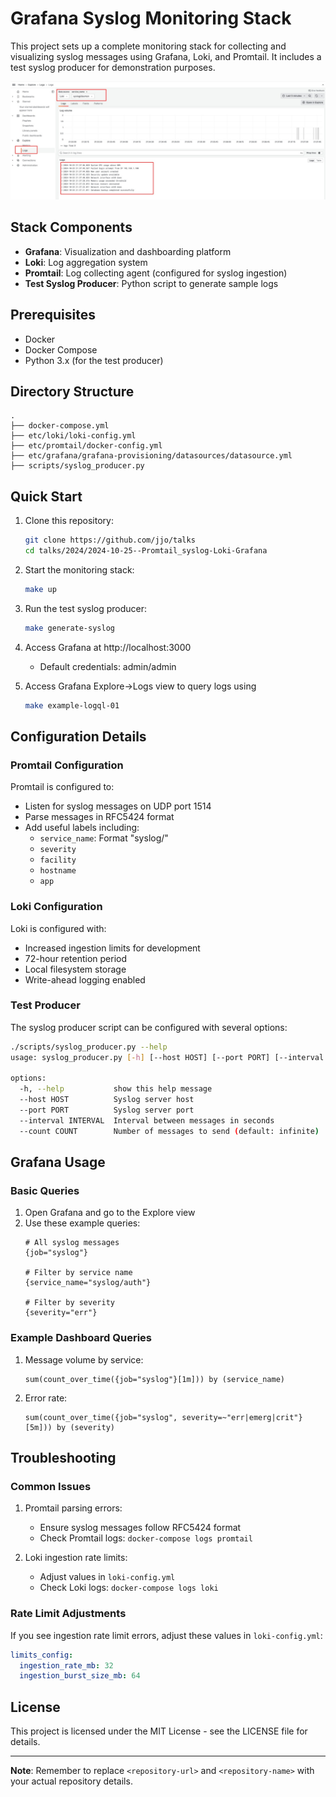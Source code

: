# Grafana Syslog Monitoring Stack

This project sets up a complete monitoring stack for collecting and visualizing syslog messages using Grafana, Loki, and Promtail. It includes a test syslog producer for demonstration purposes.

![Grafana Dashboard Screenshot](images/screenshot.jpeg)

## Stack Components

- **Grafana**: Visualization and dashboarding platform
- **Loki**: Log aggregation system
- **Promtail**: Log collecting agent (configured for syslog ingestion)
- **Test Syslog Producer**: Python script to generate sample logs

## Prerequisites

- Docker
- Docker Compose
- Python 3.x (for the test producer)

## Directory Structure

```
.
├── docker-compose.yml
├── etc/loki/loki-config.yml
├── etc/promtail/docker-config.yml
├── etc/grafana/grafana-provisioning/datasources/datasource.yml
├── scripts/syslog_producer.py
```

## Quick Start

1. Clone this repository:
   ```bash
   git clone https://github.com/jjo/talks
   cd talks/2024/2024-10-25--Promtail_syslog-Loki-Grafana
   ```

2. Start the monitoring stack:
   ```bash
   make up
   ```

3. Run the test syslog producer:
   ```bash
   make generate-syslog
   ```

4. Access Grafana at http://localhost:3000
   - Default credentials: admin/admin

5. Access Grafana Explore->Logs view to query logs using
   ```bash
   make example-logql-01
   ```

## Configuration Details

### Promtail Configuration

Promtail is configured to:
- Listen for syslog messages on UDP port 1514
- Parse messages in RFC5424 format
- Add useful labels including:
  - `service_name`: Format "syslog/<facility>"
  - `severity`
  - `facility`
  - `hostname`
  - `app`

### Loki Configuration

Loki is configured with:
- Increased ingestion limits for development
- 72-hour retention period
- Local filesystem storage
- Write-ahead logging enabled

### Test Producer

The syslog producer script can be configured with several options:
```bash
./scripts/syslog_producer.py --help
usage: syslog_producer.py [-h] [--host HOST] [--port PORT] [--interval INTERVAL] [--count COUNT]

options:
  -h, --help           show this help message
  --host HOST          Syslog server host
  --port PORT          Syslog server port
  --interval INTERVAL  Interval between messages in seconds
  --count COUNT        Number of messages to send (default: infinite)
```

## Grafana Usage

### Basic Queries

1. Open Grafana and go to the Explore view
2. Use these example queries:
   ```
   # All syslog messages
   {job="syslog"}

   # Filter by service name
   {service_name="syslog/auth"}

   # Filter by severity
   {severity="err"}
   ```

### Example Dashboard Queries

1. Message volume by service:
   ```
   sum(count_over_time({job="syslog"}[1m])) by (service_name)
   ```

2. Error rate:
   ```
   sum(count_over_time({job="syslog", severity=~"err|emerg|crit"}[5m])) by (severity)
   ```

## Troubleshooting

### Common Issues

1. Promtail parsing errors:
   - Ensure syslog messages follow RFC5424 format
   - Check Promtail logs: `docker-compose logs promtail`

2. Loki ingestion rate limits:
   - Adjust values in `loki-config.yml`
   - Check Loki logs: `docker-compose logs loki`

### Rate Limit Adjustments

If you see ingestion rate limit errors, adjust these values in `loki-config.yml`:
```yaml
limits_config:
  ingestion_rate_mb: 32
  ingestion_burst_size_mb: 64
```

## License

This project is licensed under the MIT License - see the LICENSE file for details.

---
**Note**: Remember to replace `<repository-url>` and `<repository-name>` with your actual repository details.
